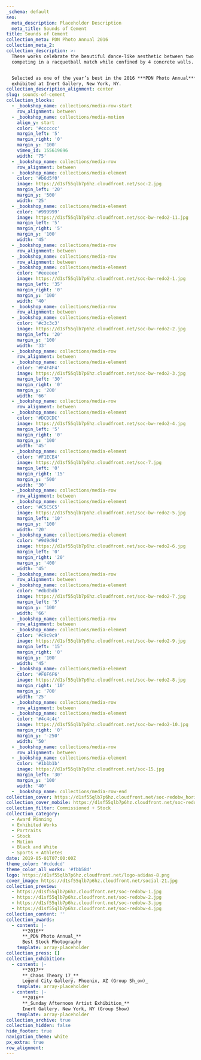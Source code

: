 ```yaml
---
_schema: default
seo:
  meta_description: Placeholder Description
  meta_title: Sounds of Cement
title: Sounds of Cement
collection_meta: PDN Photo Annual 2016
collection_meta_2:
collection_description: >-
  These works celebrate the beautiful dance-like aesthetic between two athletes
  competing in a racquetball match while confined by 4 concrete walls.


  Selected as one of the year’s best in the 2016 ***PDN Photo Annual*** and
  exhibited at Inert Gallery, New York, NY.
collection_description_alignment: center
slug: sounds-of-cement
collection_blocks:
  - _bookshop_name: collections/media-row-start
    row_alignment: between
  - _bookshop_name: collections/media-motion
    align_y: start
    color: '#cccccc'
    margin_left: '5'
    margin_right: '0'
    margin_y: '100'
    vimeo_id: 155619696
    width: '75'
  - _bookshop_name: collections/media-row
    row_alignment: between
  - _bookshop_name: collections/media-element
    color: '#b6d5f0'
    image: https://d1sf55qlb7p6hz.cloudfront.net/soc-2.jpg
    margin_left: '20'
    margin_y: '500'
    width: '25'
  - _bookshop_name: collections/media-element
    color: '#999999'
    image: https://d1sf55qlb7p6hz.cloudfront.net/soc-bw-redo2-11.jpg
    margin_left: '5'
    margin_right: '5'
    margin_y: '100'
    width: '45'
  - _bookshop_name: collections/media-row
    row_alignment: between
  - _bookshop_name: collections/media-row
    row_alignment: between
  - _bookshop_name: collections/media-element
    color: '#eeeeee'
    image: https://d1sf55qlb7p6hz.cloudfront.net/soc-bw-redo2-1.jpg
    margin_left: '35'
    margin_right: '0'
    margin_y: '100'
    width: '40'
  - _bookshop_name: collections/media-row
    row_alignment: between
  - _bookshop_name: collections/media-element
    color: '#c3c3c3'
    image: https://d1sf55qlb7p6hz.cloudfront.net/soc-bw-redo2-2.jpg
    margin_left: '20'
    margin_y: '100'
    width: '33'
  - _bookshop_name: collections/media-row
    row_alignment: between
  - _bookshop_name: collections/media-element
    color: '#F4F4F4'
    image: https://d1sf55qlb7p6hz.cloudfront.net/soc-bw-redo2-3.jpg
    margin_left: '30'
    margin_right: '0'
    margin_y: '200'
    width: '66'
  - _bookshop_name: collections/media-row
    row_alignment: between
  - _bookshop_name: collections/media-element
    color: '#DCDCDC'
    image: https://d1sf55qlb7p6hz.cloudfront.net/soc-bw-redo2-4.jpg
    margin_left: '5'
    margin_right: '0'
    margin_y: '100'
    width: '45'
  - _bookshop_name: collections/media-element
    color: '#F1ECE4'
    image: https://d1sf55qlb7p6hz.cloudfront.net/soc-7.jpg
    margin_left: '0'
    margin_right: '15'
    margin_y: '500'
    width: '30'
  - _bookshop_name: collections/media-row
    row_alignment: between
  - _bookshop_name: collections/media-element
    color: '#C5C5C5'
    image: https://d1sf55qlb7p6hz.cloudfront.net/soc-bw-redo2-5.jpg
    margin_left: '10'
    margin_y: '100'
    width: '20'
  - _bookshop_name: collections/media-element
    color: '#9d9d9d'
    image: https://d1sf55qlb7p6hz.cloudfront.net/soc-bw-redo2-6.jpg
    margin_left: '0'
    margin_right: '20'
    margin_y: '400'
    width: '45'
  - _bookshop_name: collections/media-row
    row_alignment: between
  - _bookshop_name: collections/media-element
    color: '#dbdbdb'
    image: https://d1sf55qlb7p6hz.cloudfront.net/soc-bw-redo2-7.jpg
    margin_left: '5'
    margin_y: '100'
    width: '66'
  - _bookshop_name: collections/media-row
    row_alignment: between
  - _bookshop_name: collections/media-element
    color: '#c9c9c9'
    image: https://d1sf55qlb7p6hz.cloudfront.net/soc-bw-redo2-9.jpg
    margin_left: '15'
    margin_right: '0'
    margin_y: '100'
    width: '45'
  - _bookshop_name: collections/media-element
    color: '#F6F6F6'
    image: https://d1sf55qlb7p6hz.cloudfront.net/soc-bw-redo2-8.jpg
    margin_right: '10'
    margin_y: '700'
    width: '25'
  - _bookshop_name: collections/media-row
    row_alignment: between
  - _bookshop_name: collections/media-element
    color: '#4c4c4c'
    image: https://d1sf55qlb7p6hz.cloudfront.net/soc-bw-redo2-10.jpg
    margin_right: '0'
    margin_y: '-250'
    width: '50'
  - _bookshop_name: collections/media-row
    row_alignment: between
  - _bookshop_name: collections/media-element
    color: '#1b1b1b'
    image: https://d1sf55qlb7p6hz.cloudfront.net/soc-15.jpg
    margin_left: '30'
    margin_y: '100'
    width: '40'
  - _bookshop_name: collections/media-row-end
collection_cover: https://d1sf55qlb7p6hz.cloudfront.net/soc-redobw_horizontal-1.jpg
collection_cover_mobile: https://d1sf55qlb7p6hz.cloudfront.net/soc-redobw_vertical-1.jpg
collection_filter: Commissioned + Stock
collection_category:
  - Award Winning
  - Exhibited Works
  - Portraits
  - Stock
  - Motion
  - Black and White
  - Sports + Athletes
date: 2019-05-01T07:00:00Z
theme_color: '#cdcdcd'
theme_color_all_works: '#fbb58d'
logo: https://d1sf55qlb7p6hz.cloudfront.net/logo-adidas-8.png
cover_image: https://d1sf55qlb7p6hz.cloudfront.net/social-21.jpg
collection_preview:
  - https://d1sf55qlb7p6hz.cloudfront.net/soc-redobw-1.jpg
  - https://d1sf55qlb7p6hz.cloudfront.net/soc-redobw-2.jpg
  - https://d1sf55qlb7p6hz.cloudfront.net/soc-redobw-3.jpg
  - https://d1sf55qlb7p6hz.cloudfront.net/soc-redobw-4.jpg
collection_content: ''
collection_awards:
  - content: |-
      **2016**  
      **_PDN Photo Annual_**   
      Best Stock Photography
    template: array-placeholder
collection_press: []
collection_exhibition:
  - content: |-
      **2017**  
      **_Chaos Theory 17_**  
      Legend City Gallery. Phoenix, AZ (Group Sh_ow)_
    template: array-placeholder
  - content: |-
      **2016**  
      **_Sunday Afternoon Artist Exhibition_**  
      Inert Gallery. New York, NY (Group Show)
    template: array-placeholder
collection_archive: true
collection_hidden: false
hide_footer: true
navigation_theme: white
px_extra: true
row_alignment:
---
```

